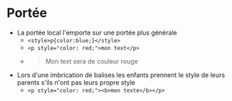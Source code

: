 # Portée

- La portée local l'emporte sur une portée plus générale
  - `<style>p{color:blue;}</style>`
  - `<p style="color: red;">mon text</p>`
  - > Mon text sera de couleur rouge
- Lors d'une imbrication de balises les enfants prennent le style de leurs parents s'ils n'ont pas leurs propre style
  - `<p style="color: red;"><b>mon texte</b></p>`
